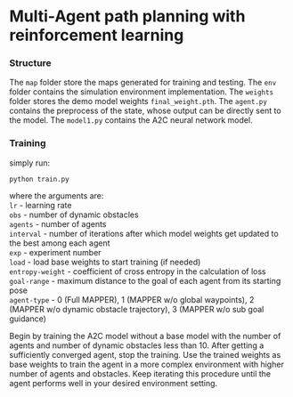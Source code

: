 # Multi-Agent path planning with reinforcement learning


### Structure
The `map` folder store the maps generated for training and testing.
The `env` folder contains the simulation environment implementation.
The `weights`  folder stores the demo model weights `final_weight.pth`.
The `agent.py` contains the preprocess of the state, whose output can be directly sent to the model.
The `model1.py` contains the A2C neural network model.




### Training 
simply run:

```
python train.py 
```
where the arguments are:\
`lr` - learning rate \
`obs` - number of dynamic obstacles \
`agents` - number of agents \
`interval` - number of iterations after which model weights get updated to the best among each agent \
`exp` - experiment number \
`load` - load base weights to start training (if needed) \
`entropy-weight` - coefficient of cross entropy in the calculation of loss \
`goal-range` - maximum distance to the goal of each agent from its starting pose \
`agent-type` - 0 (Full MAPPER), 1 (MAPPER w/o global waypoints), 2 (MAPPER w/o dynamic obstacle trajectory), 3 (MAPPER w/o sub goal guidance) 

Begin by training the A2C model without a base model with the number of agents and number of dynamic obstacles less than 10. After getting a sufficiently converged agent, stop the training. Use the trained weights as base weights to train the agent in a more complex environment with higher number of agents and obstacles. Keep iterating this procedure until the agent performs well in your desired environment setting.



